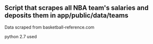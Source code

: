 
## Script that scrapes all NBA team's salaries and deposits them in app/public/data/teams

Data scraped from basketball-reference.com 

python 2.7 used
